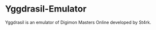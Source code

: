 Yggdrasil-Emulator
==================

Yggdrasil is an emulator of Digimon Masters Online developed by St4rk.
